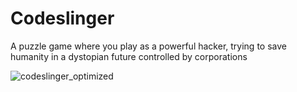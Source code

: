 # Codeslinger
 A puzzle game where you play as a powerful hacker, trying to save humanity in a dystopian future controlled by corporations
 

![codeslinger_optimized](https://user-images.githubusercontent.com/64004302/154818465-1a49bfbe-f25f-4d9b-8d39-f73c60ab085f.gif)
